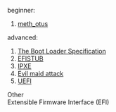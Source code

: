 beginner:  
1. [meth_otus](https://docs.google.com/document/d/1c6DM3vJ06-SSESpWpWk_vaZy4bvL1CUrFV81cPNGy4c/edit#)  

advanced:   
1. [The Boot Loader Specification](https://systemd.io/BOOT_LOADER_SPECIFICATION/)  
2. [EFISTUB](https://habr.com/ru/post/197438/)  
3. [IPXE](http://ftp.byfly.by/pub/CentOS/8.1.1911/BaseOS/x86_64/os/images/pxeboot/)  
4. [Evil maid attack](https://en.wikipedia.org/wiki/Evil_maid_attack)  
5. [UEFI](https://habr.com/ru/post/404511/)   

Other  
Extensible Firmware Interface (EFI)  

